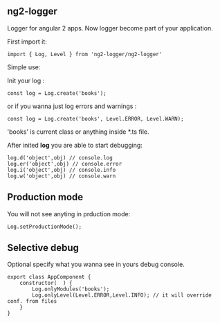 ## ng2-logger ##



Logger for angular 2 apps. Now logger become part of your application.

First import it:

    import { Log, Level } from 'ng2-logger/ng2-logger'

Simple use:

Init your log :

    const log = Log.create('books'); 

or if you wanna just log errors and warnings :

    const log = Log.create('books', Level.ERROR, Level.WARN); 
    
'books' is current class or anything inside *.ts file. 

After inited **log** you are able to start debugging: 

    log.d('object',obj) // console.log
    log.er('object',obj) // console.error
    log.i('object',obj) // console.info
    log.w('object',obj) // console.warn


**Production mode**
-------------------

You will not see anyting in prduction mode:

    Log.setProductionMode();


**Selective debug**
-------------------

Optional specify what you wanna see in yours debug console.

    export class AppComponent {   
        constructor(  ) {
            Log.onlyModules('books');
            Log.onlyLevel(Level.ERROR,Level.INFO); // it will override conf. from files
        }    
    }



